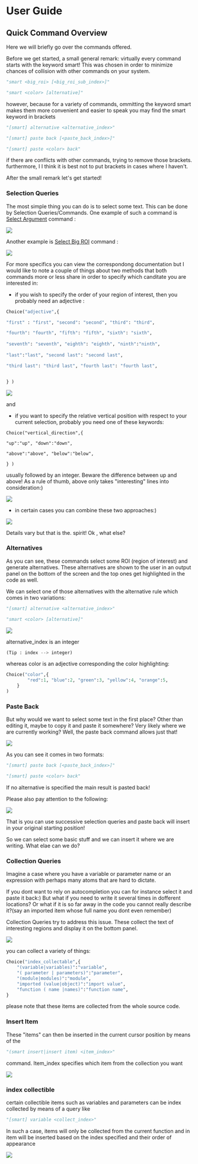 # User Guide 

## Quick Command Overview

Here we will briefly go over the commands offered. 

Before we get started, a small general remark: virtually every command starts with the keyword smart! 
This was chosen in order to minimize chances of collision with other commands on your system. 

```python
"smart <big_roi> [<big_roi_sub_index>]"

"smart <color> [alternative]"
```

however, because for a variety of commands, ommitting the keyword smart makes them more convenient and easier to speak
you may find the smart keyword in brackets

```python
"[smart] alternative <alternative_index>"

"[smart] paste back [<paste_back_index>]"

"[smart] paste <color> back"
```

if there are conflicts with other commands, trying to remove those brackets. furthermore, I I think it is best not to put brackets in cases where I haven't.  

After the small remark let's get started!


### Selection Queries

The most simple thing you can do is to select some text. This can be done by Selection Queries/Commands. One example of such a command is [Select Argument](SelectArgument.md) command :

![](./gif/arg0.gif)

Another example is [Select Big ROI](SelectBigROI.md) command :

![](./gif/big0.gif)

For more specifics you can view the correspondong documentation but I would like to note a couple of things about two methods that both commands more or less share in order to specify which canditate you are interested in:

* if you wish to specify the order of your region of interest, then you probably need an adjective :

```python
Choice("adjective",{ 

"first" : "first", "second": "second", "third": "third",

"fourth": "fourth", "fifth": "fifth", "sixth": "sixth",
 
"seventh": "seventh", "eighth": "eighth", "ninth":"ninth", 
  
"last":"last", "second last": "second last",

"third last": "third last", "fourth last": "fourth last", 


} )
```
![](./gif/big3.gif)

and 

* if you want to  specify the relative vertical position with respect to your current selection, probably you need one of these keywords: 

```
Choice("vertical_direction",{ 

"up":"up", "down":"down",

"above":"above", "below":"below", 

} )
```

usually followed by an integer. Beware the difference between up and above! As a rule of thumb, above only takes "interesting" lines into consideration:)

![](./gif/arg5.gif)

* in certain cases you can combine these two approaches:)

![](./gif/big5.gif)

Details vary but that is the. spirit! Ok , what else?


### Alternatives

As you can see, these commands select some ROI (region of interest) and generate alternatives. These alternatives are shown to the user in an output panel on the bottom of the screen and the top ones get highlighted in the code as well. 

We can select one of those alternatives with the alternative rule which comes in two variations:

```python
"[smart] alternative <alternative_index>"

"smart <color> [alternative]"
```
![](./gif/d1.gif)

alternative_index is an integer
```python
(Tip : index --> integer)
``` 
whereas color is an adjective corresponding the color highlighting:

```python
Choice("color",{
		"red":1, "blue":2, "green":3, "yellow":4, "orange":5, 
	} 
)
```

### Paste Back 

But why would we want to select some text in the first place? Other than editing it, maybe to copy it and paste it somewhere? Very likely where we are currently working? Well, the paste back command allows just that! 

![](./gif/d2.gif)

As you can see it comes in two formats: 
```python
"[smart] paste back [<paste_back_index>]"

"[smart] paste <color> back"
```

If no alternative is specified the main result is pasted back!

Please also pay attention to the following:

![](./gif/d3.gif)

That is you can use successive selection queries and paste back will insert in your original starting position!


So we can select some basic stuff and we can insert it where we are writing. What elae can we do?

### Collection Queries 

Imagine a case where you have a variable or parameter name or an expression with perhaps many atoms that are hard to dictate. 

If you dont want to rely on autocompletion you can for instance select it and paste it back:) But what if you need to write it several times in dofferent locations? Or what if it is so far away in the code you cannot really describe it?(say an imported item whose full name you dont even remember)


Collection Queries try to address this issue. These collect the text of interesting regions and display it on the bottom panel.


![](./gif/d4.gif)

you can collect a variety of things:

```python
Choice("index_collectable",{
	"(variable|variables)":"variable",
	"( parameter | parameters)":"parameter",
	"(module|modules)":"module",
	"imported (value|object)":"import value",
	"function ( name |names)":"function name",
} 
```
please note that these items are collected from the whole source code.

### Insert Item

These "items" can then be inserted in the current cursor position by means of the 

```python
"(smart insert|insert item) <item_index>"
```
command. Item_index specifies which item from the collection you want

![](./gif/d5.gif)

### index collectible

certain collectible items such as variables and parameters can be index collected by means of a query like

```python
"[smart] variable <collect_index>"
```
In such a case, items will only be collected from the current function  and in item will be inserted
based on the index specified and their order of appearance

![](./gif/d6.gif)





